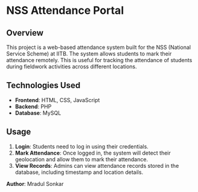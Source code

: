 # NSS Attendance Portal

## Overview
This project is a web-based attendance system built for the NSS (National Service Scheme) at IITB. The system allows students to mark their attendance remotely. This is useful for tracking the attendance of students during fieldwork activities across different locations.

## Technologies Used
- **Frontend**: HTML, CSS, JavaScript
- **Backend**: PHP
- **Database**: MySQL

## Usage

1. **Login**: Students need to log in using their credentials.
2. **Mark Attendance**: Once logged in, the system will detect their geolocation and allow them to mark their attendance.
3. **View Records**: Admins can view attendance records stored in the database, including timestamp and location details.


**Author**: Mradul Sonkar
